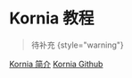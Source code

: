 # Kornia 教程

<show-structure depth="2"/>

> 待补充
{style="warning"}


<seealso>
<category ref="ref_docs">
    <a href="https://mp.weixin.qq.com/s/GJxeM6rQJc43xuSf37fXjA">Kornia 简介</a>
</category>
<category ref="ref_github">
</category>
<category ref="ref_issues">
    <a href="https://github.com/kornia/kornia">Kornia Github</a>
</category>
<category ref="ref_hf"></category>
<category ref="ref_ms"></category>
</seealso>